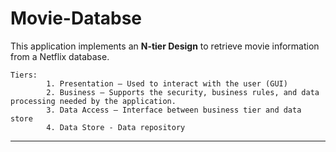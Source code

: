 # Movie-Databse
This application implements an **N-tier Design** to retrieve movie information from a Netflix database.

    Tiers:
            1. Presentation – Used to interact with the user (GUI)
            2. Business – Supports the security, business rules, and data processing needed by the application.
            3. Data Access – Interface between business tier and data store
            4. Data Store - Data repository

**************************************************************************
